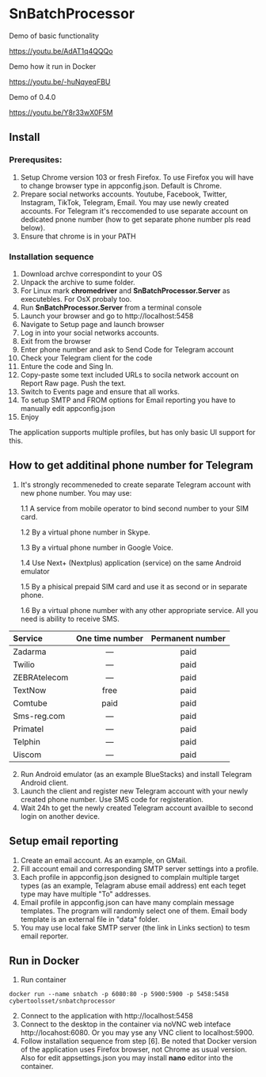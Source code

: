# SnBatchProcessor

Demo of basic functionality

https://youtu.be/AdAT1q4QQQo

Demo how it run in Docker

https://youtu.be/-huNqyeqFBU

Demo of 0.4.0 

https://youtu.be/Y8r33wX0F5M

## Install

### Prerequsites:

1. Setup Chrome version 103 or fresh Firefox. To use Firefox you will have to change browser type in appconfig.json. Default is Chrome.
2. Prepare social networks accounts. Youtube, Facebook, Twitter, Instagram, TikTok, Telegram, Email. You may use newly created accounts. For Telegram it's reccomended to use separate account on dedicated pnone number (how to get separate phone number pls read below).
3. Ensure that chrome is in your PATH

### Installation sequence 

1. Download archve correspondint to your OS
2. Unpack the archive to sume folder.
3. For Linux mark **chromedriver** and **SnBatchProcessor.Server** as executebles. For OsX probaly too.
4. Run **SnBatchProcessor.Server** from a terminal console
5. Launch your browser and go to http://localhost:5458
6. Navigate to Setup page and launch browser
7. Log in into your social networks accounts.
8. Exit from the browser
9. Enter phone number and ask to Send Code for Telegram account
10. Check your Telegram client for the code
11. Enture the code and Sing In.
12. Copy-paste some text included URLs to socila network account on Report Raw page. Push the text. 
13. Switch  to Events page and ensure that all works. 
14. To setup SMTP and FROM options for Email reporting you have to manually edit appconfig.json
15. Enjoy

The application supports multiple profiles, but has only basic UI support for this.


## How to get additinal phone number for Telegram
1. It's strongly recommeneded to create separate Telegram account with new phone number. You may use:
 
   1.1 A service from mobile operator to bind second number to your SIM card.

   1.2 By a virtual phone number in Skype.

   1.3 By a virtual phone number in Google Voice.

   1.4 Use Next+ (Nextplus) application (service) on the same Android emulator
   
   1.5 By a phisical prepaid SIM card and use it as second or in separate phone.

   1.6 By a virtual phone number with any other appropriate service. All you need is ability to receive SMS.

| Service | One time number | Permanent number |
| :----- | :---: |  :---: |
| Zadarma | — | paid |
| Twilio | — | paid |
| ZEBRAtelecom | — | paid |
| TextNow | free | paid |
| Comtube | paid | paid |
| Sms-reg.com | — | paid |
| Primatel | — | paid |
| Telphin | — | paid |
| Uiscom | — | paid |

2. Run Android emulator (as an example BlueStacks) and install Telegram Android client.
3. Launch the client and register new Telegram account with your newly created phone number. Use SMS code for registeration.
4. Wait 24h to get the newly created Telegram account availble to second login on another device.


## Setup email reporting

1. Create an email account. As an example, on GMail. 
2. Fill account email and corresponding SMTP server settings into a profile.
3. Each profile in appconfig.json designed to complain multiple target types (as an example, Telagram abuse email address) ent each teget type may have multiple "To" addresses.
4. Email profile in appconfig.json can have many complain message templates. The program will randomly select one of them. Email body template is an external file in "data" folder.
5. You may use local fake SMTP server (the link in Links section) to tesm email reporter.

## Run in Docker

1. Run container
```
docker run --name snbatch -p 6080:80 -p 5900:5900 -p 5458:5458 cybertoolsset/snbatchprocessor
```
2. Connect to the application with http://localhost:5458
2. Connect to the desktop in the container via noVNC web inteface http://locahost:6080. Or you may yse any VNC client to localhost:5900.
2. Follow installation sequence from step [6]. Be noted that Docker version of the application uses Firefox browser, not Chrome as usual version. Also for edit appsettings.json you may install **nano** editor into the container.
